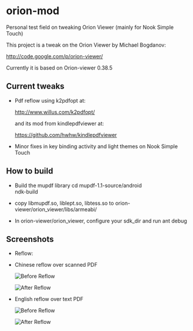 orion-mod
=========

Personal test field on tweaking Orion Viewer (mainly for Nook Simple Touch)

This project is a tweak on the Orion Viewer by  Michael Bogdanov:

http://code.google.com/p/orion-viewer/

Currently it is based on Orion-viewer 0.38.5

Current tweaks
--------------

* Pdf reflow using k2pdfopt at:

  http://www.willus.com/k2pdfopt/

  and its mod from kindlepdfviewer at:

  https://github.com/hwhw/kindlepdfviewer

* Minor fixes in key binding activity and light themes on Nook Simple Touch

How to build
------------
* Build the mupdf library
  cd mupdf-1.1-source/android  
  ndk-build

* copy libmupdf.so, liblept.so, libtess.so to orion-viewer/orion_viewer/libs/armeabi/

* In orion-viewer/orion_viewer, configure your sdk_dir and run ant debug

Screenshots
-----------
* Reflow:
 - Chinese reflow over scanned PDF

      ![Before Reflow](https://github.com/kkspeed/orion-mod/raw/master/img/chn_1.png)

      ![After Reflow](https://github.com/kkspeed/orion-mod/raw/master/img/chn_2.png) 

 - English reflow over text PDF

      ![Before Reflow](https://github.com/kkspeed/orion-mod/raw/master/img/eng_1.png)

      ![After Reflow](https://github.com/kkspeed/orion-mod/raw/master/img/eng_2.png) 

